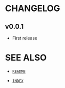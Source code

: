 # CHANGELOG

## v0.0.1

  - First release

# SEE ALSO

  - [`README`](README.md)

  - [`INDEX`](INDEX.md)
